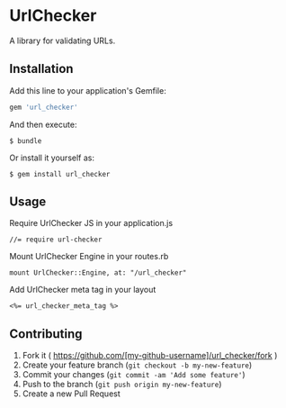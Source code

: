 # UrlChecker

A library for validating URLs.

## Installation

Add this line to your application's Gemfile:

```ruby
gem 'url_checker'
```

And then execute:

    $ bundle

Or install it yourself as:

    $ gem install url_checker

## Usage

Require UrlChecker JS in your application.js

```
//= require url-checker
```

Mount UrlChecker Engine in your routes.rb

```
mount UrlChecker::Engine, at: "/url_checker"
```

Add UrlChecker meta tag in your layout

```
<%= url_checker_meta_tag %>
```

## Contributing

1. Fork it ( https://github.com/[my-github-username]/url_checker/fork )
2. Create your feature branch (`git checkout -b my-new-feature`)
3. Commit your changes (`git commit -am 'Add some feature'`)
4. Push to the branch (`git push origin my-new-feature`)
5. Create a new Pull Request
